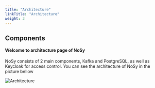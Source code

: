 ```yaml
---
title: "Architecture"
linkTitle: "Architecture"
weight: 3
---
```


## **Components**

#### **Welcome to architecture page of NoSy**

NoSy consists of 2 main components, Kafka and PostgreSQL, as well as Keycloak for access control. You can see the architecture of NoSy in the picture bellow

![Architecture](/images/architecture.png "Architecture")